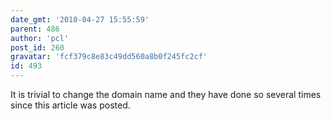 ```yaml
---
date_gmt: '2010-04-27 15:55:59'
parent: 486
author: 'pcl'
post_id: 260
gravatar: 'fcf379c8e83c49dd560a8b0f245fc2cf'
id: 493
---
```


It is trivial to change the domain name and they have done so several times since this article was posted.